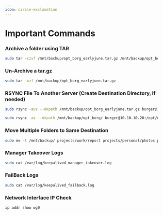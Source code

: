 ```yaml
---
icon: circle-exclamation
---
```


# Important Commands

### Archive a folder using TAR

```bash
sudo tar -czvf /mnt/backup/opt_borg_earlyjune.tar.gz /mnt/backup/opt_borg/
```

### Un-Archive a tar.gz

```bash
sudo tar -xzf /mnt/backup/opt_borg_earlyjune.tar.gz
```

### RSYNC File To Another Server (Create Destination Directory, if needed)

```bash
sudo rsync -avz --mkpath /mnt/backup/opt_borg_earlyjune.tar.gz burger@10.10.10.20:/opt/
```

```bash
sudo rsync -av --mkpath /mnt/backup/opt_borg/ burger@10.10.10.20:/opt/opt_borg/
```

### Move Multiple Folders to Same Destination

```bash
sudo mv -t /mnt/backup/ projects/work/report projects/personal/photos projects/archive/old_docs
```

### Manager Takeover Logs

```bash
sudo cat /var/log/keepalived_manager_takeover.log
```

### FailBack Logs

```bash
sudo cat /var/log/keepalived_failback.log
```

### Network Interface IP Check

```bash
ip addr show wg0
```
